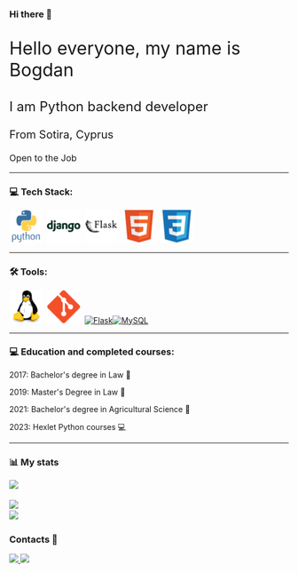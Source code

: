 ### Hi there 👋
<p style="font-size: 32px;">Hello everyone, my name is Bogdan</p>
<p style="font-size: 24px;">I am Python backend developer</p>
<p style="font-size: 20px;">From Sotira, Cyprus</p>





<p style="font-size: 16px;">Open to the Job</p>


---

### 💻 Tech Stack:

<div>
  <img src="https://github.com/devicons/devicon/blob/master/icons/python/python-original-wordmark.svg" title="python" alt="python" width="60" height="60"/>&nbsp
  <img src="https://github.com/devicons/devicon/blob/master/icons/django/django-plain-wordmark.svg" title="django" alt="django" width="60" height="60"/>&nbsp
  <img src="https://github.com/devicons/devicon/blob/master/icons/flask/flask-original-wordmark.svg" title="flask" alt="flask" width="60" height="60"/>&nbsp
  <img src="https://github.com/devicons/devicon/blob/master/icons/html5/html5-original.svg" title="html5" alt="html5" width="60" height="60"/>&nbsp
  <img src="https://github.com/devicons/devicon/blob/master/icons/css3/css3-original.svg" title="css" alt="css" width="60" height="60"/>&nbsp
</div>

---

### 🛠 Tools:

<div>
  <img src="https://github.com/devicons/devicon/blob/master/icons/linux/linux-original.svg" title="linux" alt="linux" width="60" height="60"/>&nbsp;
  <img src="https://github.com/devicons/devicon/blob/master/icons/git/git-original.svg" title="git" alt="git" width="60" height="60"/>&nbsp
  <a href="https://flask.palletsprojects.com/en/2.0.x/" target="_blank" rel="noreferrer"><img src="https://raw.githubusercontent.com/danielcranney/readme-generator/main/public/icons/skills/flask-colored.svg" width="36" height="36" alt="Flask" /></a><a href="https://www.mysql.com/" target="_blank" rel="noreferrer"><img src="https://raw.githubusercontent.com/danielcranney/readme-generator/main/public/icons/skills/mysql-colored.svg" width="36" height="36" alt="MySQL" /></a>
</div>

--- 

### 💻  Education and completed courses:
  <p>2017: Bachelor's degree in Law 🏦</p>
  <p>2019: Master's Degree in Law 🏦</p>
  <p>2021: Bachelor's degree in Agricultural Science 🌱</p>
  <p>2023: Hexlet Python courses 💻</p>

---

### 📊 My stats
  <div>
    <img src=http://github-readme-streak-stats.herokuapp.com/?user=BogdanBarylo&theme=vue&locale=ru&date_format=j%20M[%20Y]>
  </div>
  </br>
  <div>
    <img src=https://github-readme-stats.vercel.app/api/top-langs/?username=BogdanBarylo&layout=compact&theme=vision-friendly-dark>
  </div>
  <div>
    <img src=https://github-readme-stats.vercel.app/api?username=BogdanBarylo&show_icons=true&count_private=true&include_all_commits=true&theme=dark/>
  </div>



### Contacts 🤝 
  <div id="badges">
    <a href="https://t.me/BogdanBarylo">
      <img src="https://img.icons8.com/color/48/000000/telegram-app--v5.png" height="40"/>
    </a>
    <a href="mailto: barylob@gmail.com">
      <img src="https://img.icons8.com/color/512/gmail-login.png" height="40"/>
    </a>
  </div>
